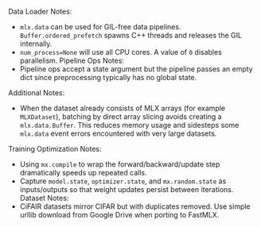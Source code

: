 Data Loader Notes:
* `mlx.data` can be used for GIL-free data pipelines. `Buffer.ordered_prefetch`
  spawns C++ threads and releases the GIL internally.
* `num_process=None` will use all CPU cores. A value of `0` disables
  parallelism.
Pipeline Ops Notes:
* Pipeline ops accept a state argument but the pipeline passes an empty dict since preprocessing typically has no global state.

Additional Notes:
* When the dataset already consists of MLX arrays (for example ``MLXDataset``),
  batching by direct array slicing avoids creating a ``mlx.data.Buffer``. This
  reduces memory usage and sidesteps some ``mlx.data`` event errors encountered
with very large datasets.

Training Optimization Notes:
* Using `mx.compile` to wrap the forward/backward/update step dramatically speeds up repeated calls.
* Capture `model.state`, `optimizer.state`, and `mx.random.state` as inputs/outputs so that weight updates persist between iterations.
Dataset Notes:
* CiFAIR datasets mirror CIFAR but with duplicates removed. Use simple urllib download from Google Drive when porting to FastMLX.
